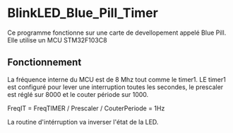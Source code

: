 # BlinkLED_Blue_Pill_Timer

Ce programme fonctionne sur une carte de devellopement appelé Blue Pill. Elle utilise un MCU STM32F103C8

## Fonctionnement

La fréquence interne du MCU est de 8 Mhz tout comme le timer1. LE timer1 est configuré pour lever une interruption toutes les secondes,  le prescaler est réglé sur 8000 et le couter période sur 1000.

FreqIT = FreqTIMER / Prescaler / CouterPeriode = 1Hz

La routine d'intérruption va inverser l'état de la LED.
